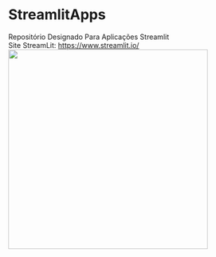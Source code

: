 # StreamlitApps
Repositório Designado Para Aplicações Streamlit</br>
Site StreamLit: https://www.streamlit.io/</br>
<img src="https://assets.website-files.com/5dc3b47ddc6c0c2a1af74ad0/5e18182db827fa0659541754_RGB_Logo_Vertical_Color_Light_Bg-p-1080.png" width=400>
